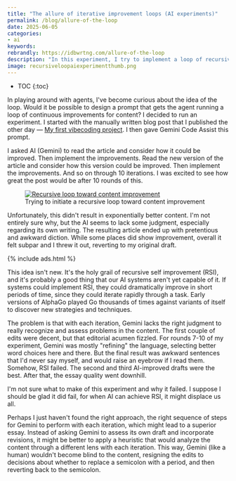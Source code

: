 ```yaml
---
title: "The allure of iterative improvement loops (AI experiments)"
permalink: /blog/allure-of-the-loop
date: 2025-06-05
categories:
- ai
keywords: 
rebrandly: https://idbwrtng.com/allure-of-the-loop
description: "In this experiment, I try to implement a loop of recursive self improvement on an essay, but it fails. I gave Gemini a prompt to continuously improve a blog post through 10 iterations, hoping to see exponential quality gains. Instead, the AI's editorial judgment deteriorated over time, resulting in awkward, pretentious writing that was worse than the original."
image: recursiveloopaiexperimentthumb.png
---
```


* TOC
{:toc}

In playing around with agents, I've become curious about the idea of the loop. Would it be possible to design a prompt that gets the agent running a loop of continuous improvements for content? I decided to run an experiment. I started with the manually written blog post that I published the other day &mdash; [My first vibecoding project](/blog/my-first-vibecoding-project). I then gave Gemini Code Assist this prompt.

I asked AI (Gemini) to read the article and consider how it could be improved. Then implement the improvements. Read the new version of the article and consider how this version could be improved. Then implement the improvements. And so on through 10 iterations. I was excited to see how great the post would be after 10 rounds of this. 

<figure><a href=""><img style="max-width: 600px" src="{{site.media}}/recursiveloopaiexperiment.png" alt="Recursive loop toward content improvement" /></a><figcaption>Trying to initiate a recursive loop toward content improvement</figcaption></figure>

Unfortunately, this didn't result in exponentially better content. I'm not entirely sure why, but the AI seems to lack some judgment, especially regarding its own writing. The resulting article ended up with pretentious and awkward diction. While some places did show improvement, overall it felt subpar and I threw it out, reverting to my original draft.

{% include ads.html %}

This idea isn't new. It's the holy grail of recursive self improvement (RSI), and it's probably a good thing that our AI systems aren't yet capable of it. If systems could implement RSI, they could dramatically improve in short periods of time, since they could iterate rapidly through a task. Early versions of AlphaGo played Go thousands of times against variants of itself to discover new strategies and techniques. 

The problem is that with each iteration, Gemini lacks the right judgment to really recognize and assess problems in the content. The first couple of edits were decent, but that editorial acumen fizzled. For rounds 7-10 of my experiment, Gemini was mostly "refining" the language, selecting better word choices here and there. But the final result was awkward sentences that I'd never say myself, and would raise an eyebrow if I read them. Somehow, RSI failed. The second and third AI-improved drafts were the best. After that, the essay quality went downhill.

I'm not sure what to make of this experiment and why it failed. I suppose I should be glad it did fail, for when AI can achieve RSI, it might displace us all. 

Perhaps I just haven't found the right approach, the right sequence of steps for Gemini to perform with each iteration, which might lead to a superior essay. Instead of asking Gemini to assess its own draft and incorporate revisions, it might be better to apply a heuristic that would analyze the content through a different lens with each iteration. This way, Gemini (like a human) wouldn't become blind to the content, resigning the edits to decisions about whether to replace a semicolon with a period, and then reverting back to the semicolon.





